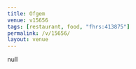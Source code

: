 ```yaml
---
title: Ofgem
venue: v15656
tags: [restaurant, food, "fhrs:413875"]
permalink: /v/15656/
layout: venue
---
```

null